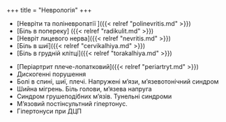 +++
title = "Неврологія"
+++

- [Невріти та поліневропатії ]({{< relref "polinevritis.md" >}})
- [Біль в попереку] ({{< relref "radikulit.md" >}})
- [Невріт лицевого нерва]({{< relref "nevritis.md" >}})
- [Біль в шиї]({{< relref "cervikalhiya.md" >}})
- [Біль в грудній клітці]({{< relref "torakalhiya.md" >}})
<!--more-->
- [Періартрит плече-лопатковий]({{< relref "periartryt.md" >}})
- Дискогенні порушення
- Болі в спині, шиї, плечі. Напружені м’язи, м’язевотонічний синдром
- Шийна мігрень. Біль голови, м’язева напруга
- Синдром грушеподібних м’язів. Тунельні синдроми
- М’язовий постінсультний гіпертонус. 
- Гіпертонуси при ДЦП
